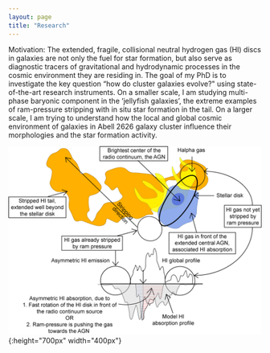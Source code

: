 ```yaml
---
layout: page
title: "Research"
---
```

Motivation: The extended, fragile, collisional neutral hydrogen gas (HI) discs in galaxies are not only the fuel for star formation, but also serve as diagnostic tracers of gravitational and hydrodynamic processes in the cosmic environment they are residing in. The goal of my PhD is to investigate the key question “how do cluster galaxies evolve?" using state-of-the-art research instruments. On a smaller scale, I am studying multi-phase baryonic component in the ‘jellyfish galaxies’, the extreme examples of ram-pressure stripping with in situ star formation in the tail. On a larger scale, I am trying to understand how the local and global cosmic environment of galaxies in Abell 2626 galaxy cluster influence their morphologies and the star formation activity. 

![My Image](/assets/JO204_summary_cartoon.png){:height="700px" width="400px"}
